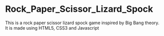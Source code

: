 # Rock_Paper_Scissor_Lizard_Spock
This is a rock paper scissor lizard spock game inspired by Big Bang theory. It is made using HTML5, CSS3 and Javascript
